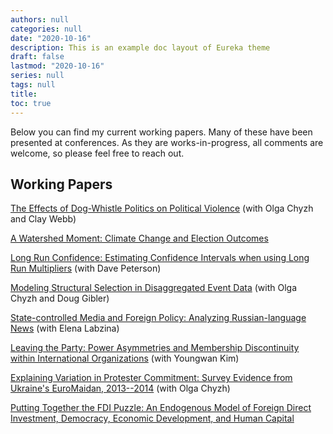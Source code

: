 ```yaml
---
authors: null
categories: null
date: "2020-10-16"
description: This is an example doc layout of Eureka theme
draft: false
lastmod: "2020-10-16"
series: null
tags: null
title:  
toc: true
---
```


<!-- Google tag (gtag.js) -->
<script async src="https://www.googletagmanager.com/gtag/js?id=G-Q046HR4S89"></script>
<script>
  window.dataLayer = window.dataLayer || [];
  function gtag(){dataLayer.push(arguments);}
  gtag('js', new Date());

  gtag('config', 'G-Q046HR4S89');
</script>


Below you can find my current working papers. Many of these have been presented at conferences. As they are works-in-progress, all comments are welcome, so please feel free to reach out.

## Working Papers

<a href="../materials/CNW-DougWhistlePolitics.pdf" target=_blank>The Effects of Dog-Whistle Politics on Political Violence</a> (with Olga Chyzh and Clay Webb)

<a href="../materials/Climate Change and Electoral Outcomes.pdf" target=_blank>A Watershed Moment: Climate Change and Election Outcomes</a>

<a href="../materials/NP-MPSA.pdf" target=_blank>Long Run Confidence: Estimating Confidence Intervals when using Long Run Multipliers</a> (with Dave Peterson)

<a href="../materials/Structural_Selection.pdf" target=_blank>Modeling Structural Selection in Disaggregated Event Data</a> (with Olga Chyzh and Doug Gibler)

<a href="../materials/Russian_Media.pdf" target=_blank>State-controlled Media and Foreign Policy: Analyzing Russian-language News</a> (with Elena Labzina)

<a href="../materials/IGO_discontinuity.pdf" target=_blank>Leaving the Party: Power Asymmetries and Membership Discontinuity within International Organizations</a> (with Youngwan Kim)

<a href="../materials/EuroMaidan_v1.3a.pdf" target=_blank>Explaining Variation in Protester Commitment: Survey Evidence from Ukraine's EuroMaidan, 2013--2014</a> (with Olga Chyzh)

<a href="../materials/FDI_puzzle.pdf" target=_blank>Putting Together the FDI Puzzle: An Endogenous Model of Foreign Direct Investment, Democracy, Economic Development, and Human Capital</a>